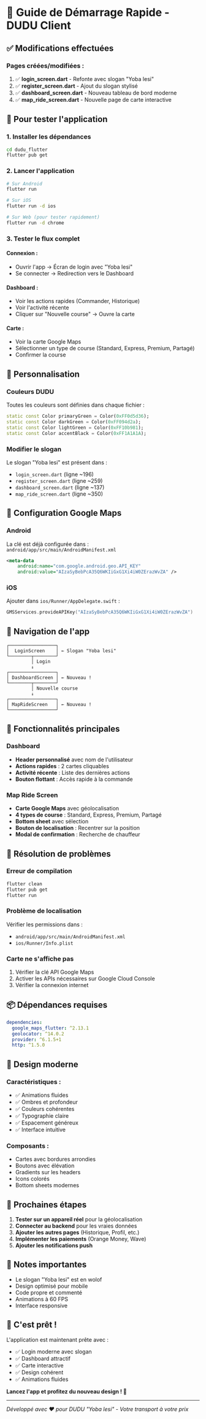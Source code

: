 # 🚀 Guide de Démarrage Rapide - DUDU Client

## ✅ Modifications effectuées

### Pages créées/modifiées :
1. ✅ **login_screen.dart** - Refonte avec slogan "Yoba lesi"
2. ✅ **register_screen.dart** - Ajout du slogan stylisé
3. ✅ **dashboard_screen.dart** - Nouveau tableau de bord moderne
4. ✅ **map_ride_screen.dart** - Nouvelle page de carte interactive

## 🎯 Pour tester l'application

### 1. Installer les dépendances
```bash
cd dudu_flutter
flutter pub get
```

### 2. Lancer l'application
```bash
# Sur Android
flutter run

# Sur iOS
flutter run -d ios

# Sur Web (pour tester rapidement)
flutter run -d chrome
```

### 3. Tester le flux complet

#### Connexion :
- Ouvrir l'app → Écran de login avec "Yoba lesi"
- Se connecter → Redirection vers le Dashboard

#### Dashboard :
- Voir les actions rapides (Commander, Historique)
- Voir l'activité récente
- Cliquer sur "Nouvelle course" → Ouvre la carte

#### Carte :
- Voir la carte Google Maps
- Sélectionner un type de course (Standard, Express, Premium, Partagé)
- Confirmer la course

## 🎨 Personnalisation

### Couleurs DUDU
Toutes les couleurs sont définies dans chaque fichier :
```dart
static const Color primaryGreen = Color(0xFF0d5d36);
static const Color darkGreen = Color(0xFF094d2a);
static const Color lightGreen = Color(0xFF10b981);
static const Color accentBlack = Color(0xFF1A1A1A);
```

### Modifier le slogan
Le slogan "Yoba lesi" est présent dans :
- `login_screen.dart` (ligne ~196)
- `register_screen.dart` (ligne ~259)
- `dashboard_screen.dart` (ligne ~137)
- `map_ride_screen.dart` (ligne ~350)

## 🔧 Configuration Google Maps

### Android
La clé est déjà configurée dans :
`android/app/src/main/AndroidManifest.xml`

```xml
<meta-data
    android:name="com.google.android.geo.API_KEY"
    android:value="AIzaSyBebPcA35Q6WKIiGxG1Xi4iW0ZErazWvZA" />
```

### iOS
Ajouter dans `ios/Runner/AppDelegate.swift` :
```swift
GMSServices.provideAPIKey("AIzaSyBebPcA35Q6WKIiGxG1Xi4iW0ZErazWvZA")
```

## 📱 Navigation de l'app

```
┌─────────────────┐
│  LoginScreen    │ ← Slogan "Yoba lesi"
└────────┬────────┘
         │ Login
         ↓
┌─────────────────┐
│ DashboardScreen │ ← Nouveau !
└────────┬────────┘
         │ Nouvelle course
         ↓
┌─────────────────┐
│ MapRideScreen   │ ← Nouveau !
└─────────────────┘
```

## 🎯 Fonctionnalités principales

### Dashboard
- **Header personnalisé** avec nom de l'utilisateur
- **Actions rapides** : 2 cartes cliquables
- **Activité récente** : Liste des dernières actions
- **Bouton flottant** : Accès rapide à la commande

### Map Ride Screen
- **Carte Google Maps** avec géolocalisation
- **4 types de course** : Standard, Express, Premium, Partagé
- **Bottom sheet** avec sélection
- **Bouton de localisation** : Recentrer sur la position
- **Modal de confirmation** : Recherche de chauffeur

## 🐛 Résolution de problèmes

### Erreur de compilation
```bash
flutter clean
flutter pub get
flutter run
```

### Problème de localisation
Vérifier les permissions dans :
- `android/app/src/main/AndroidManifest.xml`
- `ios/Runner/Info.plist`

### Carte ne s'affiche pas
1. Vérifier la clé API Google Maps
2. Activer les APIs nécessaires sur Google Cloud Console
3. Vérifier la connexion internet

## 📦 Dépendances requises

```yaml
dependencies:
  google_maps_flutter: ^2.13.1
  geolocator: ^14.0.2
  provider: ^6.1.5+1
  http: ^1.5.0
```

## 🎨 Design moderne

### Caractéristiques :
- ✅ Animations fluides
- ✅ Ombres et profondeur
- ✅ Couleurs cohérentes
- ✅ Typographie claire
- ✅ Espacement généreux
- ✅ Interface intuitive

### Composants :
- Cartes avec bordures arrondies
- Boutons avec élévation
- Gradients sur les headers
- Icons colorés
- Bottom sheets modernes

## 🚀 Prochaines étapes

1. **Tester sur un appareil réel** pour la géolocalisation
2. **Connecter au backend** pour les vraies données
3. **Ajouter les autres pages** (Historique, Profil, etc.)
4. **Implémenter les paiements** (Orange Money, Wave)
5. **Ajouter les notifications push**

## 📝 Notes importantes

- Le slogan "Yoba lesi" est en wolof
- Design optimisé pour mobile
- Code propre et commenté
- Animations à 60 FPS
- Interface responsive

## 🎉 C'est prêt !

L'application est maintenant prête avec :
- ✅ Login moderne avec slogan
- ✅ Dashboard attractif
- ✅ Carte interactive
- ✅ Design cohérent
- ✅ Animations fluides

**Lancez l'app et profitez du nouveau design ! 🚀**

---

*Développé avec ❤️ pour DUDU*
*"Yoba lesi" - Votre transport à votre prix*
